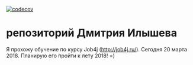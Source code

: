 [![codecov](https://codecov.io/gh/ilyshev/job4j/branch/master/graph/badge.svg)](https://codecov.io/gh/ilyshev/job4j)
# репозиторий Дмитрия Илышева
Я прохожу обучение по курсу Job4j (http://job4j.ru/). 
Сегодня 20 марта 2018. Планирую его пройти к лету 2018! =)